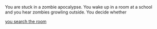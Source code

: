 You are stuck in a zombie apocalypse. You wake up in a room at a school and you hear zombies growling outside. You decide whether

[you search the room](running.HTML)
